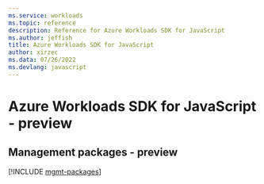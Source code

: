 ```yaml
---
ms.service: workloads
ms.topic: reference
description: Reference for Azure Workloads SDK for JavaScript
ms.author: jeffish
title: Azure Workloads SDK for JavaScript
author: xirzec
ms.data: 07/26/2022
ms.devlang: javascript
---
```

# Azure Workloads SDK for JavaScript - preview

## Management packages - preview
[!INCLUDE [mgmt-packages](workloads-mgmt-index.md)]